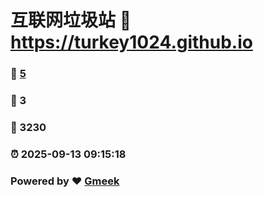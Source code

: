 # 互联网垃圾站 :link: https://turkey1024.github.io 
### :page_facing_up: [5](https://turkey1024.github.io/tag.html) 
### :speech_balloon: 3 
### :hibiscus: 3230 
### :alarm_clock: 2025-09-13 09:15:18 
### Powered by :heart: [Gmeek](https://github.com/Meekdai/Gmeek)

